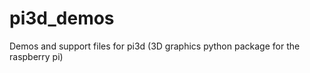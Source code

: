 pi3d_demos
==========

Demos and support files for pi3d (3D graphics python package for the raspberry pi)
